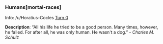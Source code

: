 ### Humans[mortal-races]

Info: /u/Horatius-Cocles [Turn 0](/r/GodhoodWB/comments/fr5ib1/endless_pantheon_turn_3/fluou5m/)

**Description**: “All his life he tried to be a good person. Many times, however, he failed.
For after all, he was only human. He wasn't a dog.” - *Charles M. Schulz*

